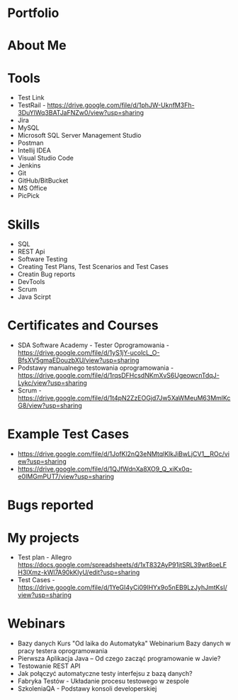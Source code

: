 # Portfolio
# About Me
# Tools
* Test Link
* TestRail - https://drive.google.com/file/d/1phJW-UknfM3Fh-3DuYlWq3BATJaFNZw0/view?usp=sharing
* Jira
* MySQL
* Microsoft SQL Server Management Studio
* Postman
* Intellij IDEA
* Visual Studio Code
* Jenkins
* Git
* GitHub/BitBucket
* MS Office
* PicPick
# Skills
* SQL
* REST Api
* Software Testing
* Creating Test Plans, Test Scenarios and Test Cases 
* Creatin Bug reports
* DevTools
* Scrum
* Java Scirpt
# Certificates and Courses
* SDA Software Academy - Tester Oprogramowania - https://drive.google.com/file/d/1yS1jY-ucolcL_O-BfsXV5gmaEDouzbXU/view?usp=sharing
* Podstawy manualnego testowania oprogramowania - https://drive.google.com/file/d/1rqsDFHcsdNKmXvS6UgeowcnTdqJ-Lykc/view?usp=sharing
* Scrum - https://drive.google.com/file/d/1t4pN2ZzEOGjd7Jw5XaWMeuM63MmlKcG8/view?usp=sharing
# Example Test Cases
* https://drive.google.com/file/d/1JofKl2nQ3eNMtqlKlkJiBwLjCV1__ROc/view?usp=sharing
* https://drive.google.com/file/d/1QJfWdnXa8XO9_Q_xiKx0q-e0IMGmPUT7/view?usp=sharing
# Bugs reported
# My projects
* Test plan - Allegro https://docs.google.com/spreadsheets/d/1xT832AyP91jtSRL39wt8oeLFH3lXmz-kWl7A90kKIyU/edit?usp=sharing
* Test Cases - https://drive.google.com/file/d/1YeGI4yCi09lHYx9o5nEB9LzJyhJmtKsI/view?usp=sharing
# Webinars
* Bazy danych Kurs "Od laika do Automatyka" Webinarium Bazy danych w pracy testera oprogramowania
* Pierwsza Aplikacja Java – Od czego zacząć programowanie w Javie?
* Testowanie REST API
* Jak połączyć automatyczne testy interfejsu z bazą danych?
* Fabryka Testów - Układanie procesu testowego w zespole
* SzkoleniaQA - Podstawy konsoli developerskiej
